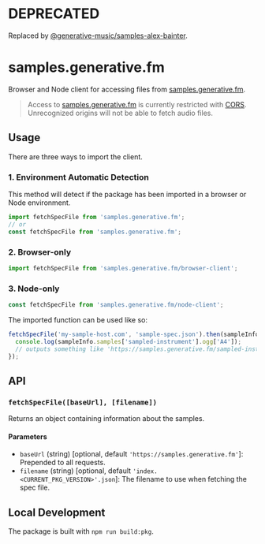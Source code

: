 # DEPRECATED
Replaced by [@generative-music/samples-alex-bainter](https://github.com/generative-music/samples-alex-bainter).

# samples.generative.fm

Browser and Node client for accessing files from [samples.generative.fm].

> Access to [samples.generative.fm] is currently restricted with [CORS]([samples.generative.fm]). Unrecognized origins will not be able to fetch audio files.

## Usage

There are three ways to import the client.

### 1. Environment Automatic Detection

This method will detect if the package has been imported in a browser or Node environment.

```javascript
import fetchSpecFile from 'samples.generative.fm';
// or
const fetchSpecFile from 'samples.generative.fm';
```

### 2. Browser-only

```javascript
import fetchSpecFile from 'samples.generative.fm/browser-client';
```

### 3. Node-only

```javascript
const fetchSpecFile from 'samples.generative.fm/node-client';
```

The imported function can be used like so:

```javascript
fetchSpecFile('my-sample-host.com', 'sample-spec.json').then(sampleInfo => {
  console.log(sampleInfo.samples['sampled-instrument'].ogg['A4']);
  // outputs something like 'https://samples.generative.fm/sampled-instrument/ogg/<filename>.ogg'
});
```

## API

### `fetchSpecFile([baseUrl], [filename])`

Returns an object containing information about the samples.

#### Parameters

- `baseUrl` (string) [optional, default `'https://samples.generative.fm'`]: Prepended to all requests.
- `filename` (string) [optional, default `'index.<CURRENT_PKG_VERSION>'.json`]: The filename to use when fetching the spec file.

## Local Development

The package is built with `npm run build:pkg`.

[samples.generative.fm]: https://samples.generative.fm
